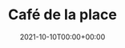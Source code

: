 ---
title: Café de la place
stack: React.js - HTML - CSS
slug: https://cafedelaplace.osc-fr1.scalingo.io/
date: 2021-10-10T00:00+00:00
thumbs: ../images/img/cafe.jpg
---